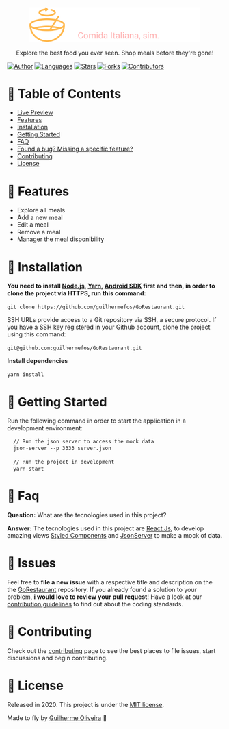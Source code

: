 </br>

<p align="center">
  <a>
    <img alt="GoRestaurant" title="GoRestaurant" src=".github/logo.svg" width="400">
  </a>
</p>

<p align="center">
  Explore the best food you ever seen. Shop meals before they're gone!
</p>

[![Author](https://img.shields.io/badge/author-GuilhermeOliveira-2ea44f?style=flat-square)](https://github.com/guilhermefos)
[![Languages](https://img.shields.io/github/languages/count/guilhermefos/GoRestaurant?color=%232ea44f&style=flat-square)](#)
[![Stars](https://img.shields.io/github/stars/guilhermefos/GoRestaurant?color=2ea44f&style=flat-square)](https://github.com/guilhermefos/GoRestaurant/stargazers)
[![Forks](https://img.shields.io/github/forks/guilhermefos/GoRestaurant?color=%232ea44f&style=flat-square)](https://github.com/guilhermefos/GoRestaurant/network/members)
[![Contributors](https://img.shields.io/github/contributors/guilhermefos/GoRestaurant?color=2ea44f&style=flat-square)](https://github.com/guilhermefos/GoRestaurant/graphs/contributors)

# :pushpin: Table of Contents

- [Live Preview](https://app-go-restaurant.web.app)
- [Features](#rocket-features)
- [Installation](#construction_worker-installation)
- [Getting Started](#runner-getting-started)
- [FAQ](#postbox-faq)
- [Found a bug? Missing a specific feature?](#bug-issues)
- [Contributing](#tada-contributing)
- [License](#closed_book-license)

# :rocket: Features

- Explore all meals
- Add a new meal
- Edit a meal
- Remove a meal
- Manager the meal disponibility

# :construction_worker: Installation

**You need to install [Node.js](https://nodejs.org/en/download/), [Yarn](https://yarnpkg.com/), [Android SDK](https://medium.com/surabayadev/setting-up-react-native-android-without-android-studio-35a496e1dfa3) first and then, in order to clone the project via HTTPS, run this command:**

`git clone https://github.com/guilhermefos/GoRestaurant.git`

SSH URLs provide access to a Git repository via SSH, a secure protocol. If you have a SSH key registered in your Github account, clone the project using this command:

`git@github.com:guilhermefos/GoRestaurant.git`

**Install dependencies**

`yarn install`

# :runner: Getting Started

Run the following command in order to start the application in a development environment:

```
  // Run the json server to access the mock data
  json-server --p 3333 server.json

  // Run the project in development
  yarn start
```

# :postbox: Faq

**Question:** What are the tecnologies used in this project?

**Answer:** The tecnologies used in this project are [React Js](https://reactjs.org/), to develop amazing views [Styled Components](https://styled-components.com/) and
[JsonServer](https://github.com/typicode/json-server) to make a mock of data.

# :bug: Issues

Feel free to **file a new issue** with a respective title and description on the the [GoRestaurant](https://github.com/guilhermefos/GoRestaurant/issues) repository. If you already found a solution to your problem, **i would love to review your pull request**! Have a look at our [contribution guidelines](https://github.com/guilhermefos/GoRestaurant/blob/master/CONTRIBUTING.md) to find out about the coding standards.

# :tada: Contributing

Check out the [contributing](https://github.com/guilhermefos/GoRestaurant/blob/master/CONTRIBUTING.md) page to see the best places to file issues, start discussions and begin contributing.

# :closed_book: License

Released in 2020.
This project is under the [MIT license](https://github.com/guilhermefos/GoRestaurant/blob/master/LICENSE).

Made to fly by [Guilherme Oliveira](https://github.com/guilhermefos) 🚀
